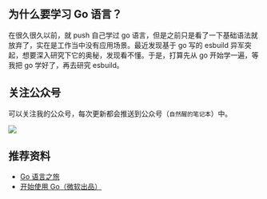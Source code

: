 ## 为什么要学习 Go 语言？

在很久很久以前，就 push 自己学过 go 语言，但是之前只是看了一下基础语法就放弃了，实在是工作当中没有应用场景。最近发现基于 go 写的 esbuild 异军突起，想要深入研究下它的奥秘，发现看不懂。于是，打算先从 go 开始学一遍，等我把 go 学好了，再去研究 esbuild。

## 关注公众号

可以关注我的公众号，每次更新都会推送到公众号（`自然醒的笔记本`）中。

![](https://file.shenfq.com/pic/20210429163949.jpg)

## 推荐资料

- [Go 语言之旅](http://tour.studygolang.com/)
- [开始使用 Go（微软出品）](https://docs.microsoft.com/zh-cn/learn/paths/go-first-steps/)